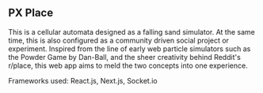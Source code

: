 ## PX Place
This is a cellular automata designed as a falling sand simulator. At the same time, this is also configured as a community driven social project or experiment. Inspired from the line of early web particle simulators such as the Powder Game by Dan-Ball, and the sheer creativity behind Reddit's r/place, this web app aims to meld the two concepts into one experience.

Frameworks used: React.js, Next.js, Socket.io
